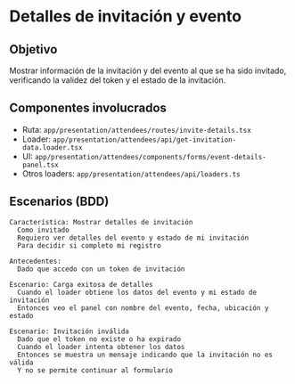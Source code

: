# Detalles de invitación y evento

## Objetivo
Mostrar información de la invitación y del evento al que se ha sido invitado, verificando la validez del token y el estado de la invitación.

## Componentes involucrados
- Ruta: `app/presentation/attendees/routes/invite-details.tsx`
- Loader: `app/presentation/attendees/api/get-invitation-data.loader.tsx`
- UI: `app/presentation/attendees/components/forms/event-details-panel.tsx`
- Otros loaders: `app/presentation/attendees/api/loaders.ts`

## Escenarios (BDD)

```gherkin
Característica: Mostrar detalles de invitación
  Como invitado
  Requiero ver detalles del evento y estado de mi invitación
  Para decidir si completo mi registro

Antecedentes:
  Dado que accedo con un token de invitación

Escenario: Carga exitosa de detalles
  Cuando el loader obtiene los datos del evento y mi estado de invitación
  Entonces veo el panel con nombre del evento, fecha, ubicación y estado

Escenario: Invitación inválida
  Dado que el token no existe o ha expirado
  Cuando el loader intenta obtener los datos
  Entonces se muestra un mensaje indicando que la invitación no es válida
  Y no se permite continuar al formulario
```
